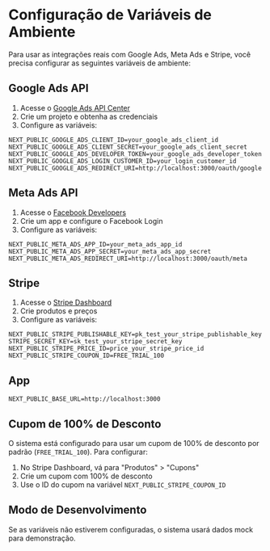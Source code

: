 # Configuração de Variáveis de Ambiente

Para usar as integrações reais com Google Ads, Meta Ads e Stripe, você precisa configurar as seguintes variáveis de ambiente:

## Google Ads API

1. Acesse o [Google Ads API Center](https://ads.google.com/home/tools/api-center/)
2. Crie um projeto e obtenha as credenciais
3. Configure as variáveis:

```env
NEXT_PUBLIC_GOOGLE_ADS_CLIENT_ID=your_google_ads_client_id
NEXT_PUBLIC_GOOGLE_ADS_CLIENT_SECRET=your_google_ads_client_secret
NEXT_PUBLIC_GOOGLE_ADS_DEVELOPER_TOKEN=your_google_ads_developer_token
NEXT_PUBLIC_GOOGLE_ADS_LOGIN_CUSTOMER_ID=your_login_customer_id
NEXT_PUBLIC_GOOGLE_ADS_REDIRECT_URI=http://localhost:3000/oauth/google
```

## Meta Ads API

1. Acesse o [Facebook Developers](https://developers.facebook.com/)
2. Crie um app e configure o Facebook Login
3. Configure as variáveis:

```env
NEXT_PUBLIC_META_ADS_APP_ID=your_meta_ads_app_id
NEXT_PUBLIC_META_ADS_APP_SECRET=your_meta_ads_app_secret
NEXT_PUBLIC_META_ADS_REDIRECT_URI=http://localhost:3000/oauth/meta
```

## Stripe

1. Acesse o [Stripe Dashboard](https://dashboard.stripe.com/)
2. Crie produtos e preços
3. Configure as variáveis:

```env
NEXT_PUBLIC_STRIPE_PUBLISHABLE_KEY=pk_test_your_stripe_publishable_key
STRIPE_SECRET_KEY=sk_test_your_stripe_secret_key
NEXT_PUBLIC_STRIPE_PRICE_ID=price_your_stripe_price_id
NEXT_PUBLIC_STRIPE_COUPON_ID=FREE_TRIAL_100
```

## App

```env
NEXT_PUBLIC_BASE_URL=http://localhost:3000
```

## Cupom de 100% de Desconto

O sistema está configurado para usar um cupom de 100% de desconto por padrão (`FREE_TRIAL_100`). Para configurar:

1. No Stripe Dashboard, vá para "Produtos" > "Cupons"
2. Crie um cupom com 100% de desconto
3. Use o ID do cupom na variável `NEXT_PUBLIC_STRIPE_COUPON_ID`

## Modo de Desenvolvimento

Se as variáveis não estiverem configuradas, o sistema usará dados mock para demonstração.
